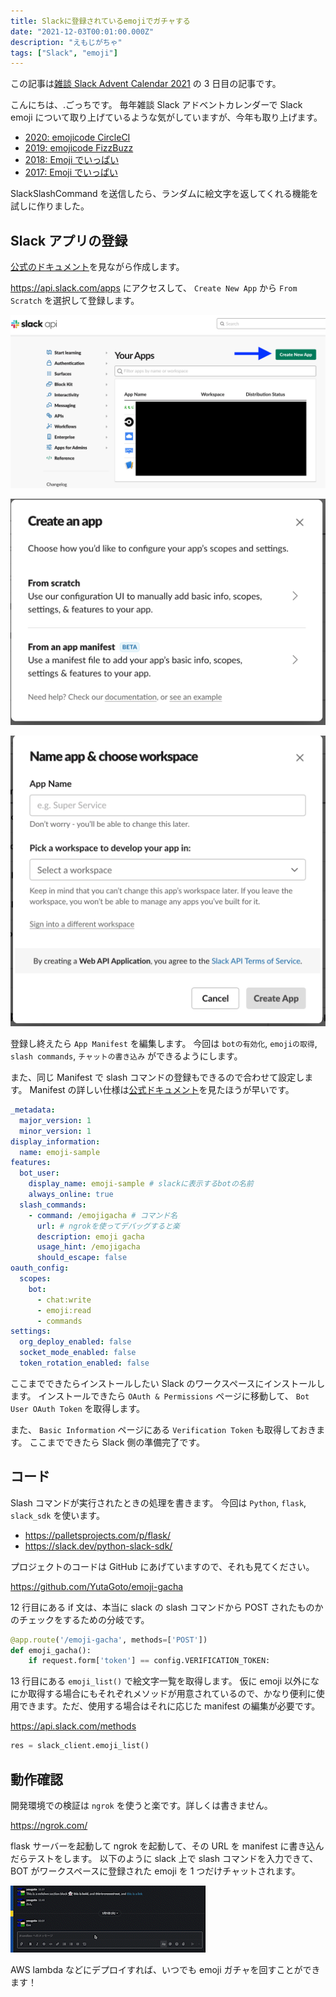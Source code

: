 ```yaml
---
title: Slackに登録されているemojiでガチャする
date: "2021-12-03T00:01:00.000Z"
description: "えもじがちゃ"
tags: ["Slack", "emoji"]
---
```


この記事は[雑談 Slack Advent Calendar 2021](https://adventar.org/calendars/6233) の 3 日目の記事です。

こんにちは、.ごっちです。
毎年雑談 Slack アドベントカレンダーで Slack emoji について取り上げているような気がしていますが、今年も取り上げます。

- [2020: emojicode CircleCI](https://dev.to/yutagoto/emojicode-circleci-5egn)
- [2019: emojicode FizzBuzz](https://dev.to/yutagoto/emojicode-fizzbuzz-4akl)
- [2018: Emoji でいっぱい](https://medium.com/@gggooottto/emoji%E3%81%A7%E3%81%84%E3%81%A3%E3%81%B1%E3%81%84-a8f63d02ebb1)
- [2017: Emoji でいっぱい](https://medium.com/@gggooottto/emoji%E3%81%A7%E3%81%84%E3%81%A3%E3%81%B1%E3%81%84-f5bcca95c24)

SlackSlashCommand を送信したら、ランダムに絵文字を返してくれる機能を試しに作りました。

## Slack アプリの登録

[公式のドキュメント](https://api.slack.com/authentication/basics)を見ながら作成します。

https://api.slack.com/apps にアクセスして、 `Create New App` から `From Scratch` を選択して登録します。

![slack app 1](./app1.png)

![slack app 2](./app2.png)

![slack app 3](./app3.png)

登録し終えたら `App Manifest` を編集します。
今回は `botの有効化`, `emojiの取得`, `slash commands`, `チャットの書き込み` ができるようにします。

また、同じ Manifest で slash コマンドの登録もできるので合わせて設定します。
Manifest の詳しい仕様は[公式ドキュメント](https://api.slack.com/reference/manifests)を見たほうが早いです。

```yaml
_metadata:
  major_version: 1
  minor_version: 1
display_information:
  name: emoji-sample
features:
  bot_user:
    display_name: emoji-sample # slackに表示するbotの名前
    always_online: true
  slash_commands:
    - command: /emojigacha # コマンド名
      url: # ngrokを使ってデバッグすると楽
      description: emoji gacha
      usage_hint: /emojigacha
      should_escape: false
oauth_config:
  scopes:
    bot:
      - chat:write
      - emoji:read
      - commands
settings:
  org_deploy_enabled: false
  socket_mode_enabled: false
  token_rotation_enabled: false
```

ここまでできたらインストールしたい Slack のワークスペースにインストールします。
インストールできたら `OAuth & Permissions` ページに移動して、 `Bot User OAuth Token` を取得します。

また、 `Basic Information` ページにある `Verification Token` も取得しておきます。
ここまでできたら Slack 側の準備完了です。

## コード

Slash コマンドが実行されたときの処理を書きます。 今回は `Python`, `flask`, `slack_sdk` を使います。

- https://palletsprojects.com/p/flask/
- https://slack.dev/python-slack-sdk/

プロジェクトのコードは GitHub にあげていますので、それも見てください。

https://github.com/YutaGoto/emoji-gacha

12 行目にある if 文は、本当に slack の slash コマンドから POST されたものかのチェックをするための分岐です。

```py
@app.route('/emoji-gacha', methods=['POST'])
def emoji_gacha():
    if request.form['token'] == config.VERIFICATION_TOKEN:
```

13 行目にある `emoji_list()` で絵文字一覧を取得します。 仮に emoji 以外になにか取得する場合にもそれぞれメソッドが用意されているので、かなり便利に使用できます。ただ、使用する場合はそれに応じた manifest の編集が必要です。

https://api.slack.com/methods

```py
res = slack_client.emoji_list()
```

## 動作確認

開発環境での検証は `ngrok` を使うと楽です。詳しくは書きません。

https://ngrok.com/

flask サーバーを起動して ngrok を起動して、その URL を manifest に書き込んだらテストをします。
以下のように slack 上で slash コマンドを入力できて、BOT がワークスペースに登録された emoji を 1 つだけチャットされます。

![slack gif](./slack.gif)

AWS lambda などにデプロイすれば、いつでも emoji ガチャを回すことができます！
